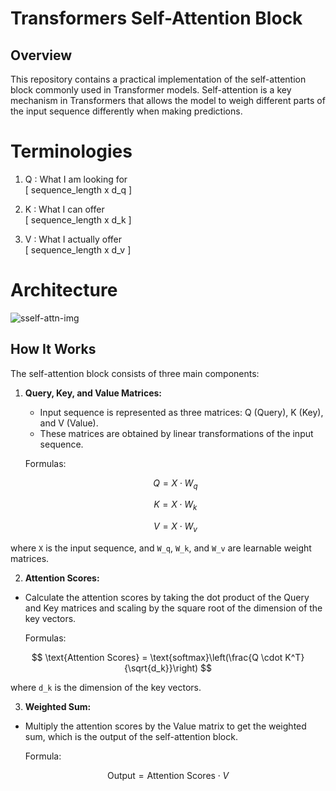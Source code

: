 # Transformers Self-Attention Block

## Overview

This repository contains a practical implementation of the self-attention block commonly used in Transformer models. Self-attention is a key mechanism in Transformers that allows the model to weigh different parts of the input sequence differently when making predictions.

# Terminologies

1. Q : What I am looking for    
    [ sequence_length x d_q ]

2. K : What I can offer     
    [ sequence_length x d_k ]

3. V : What I actually offer     
    [ sequence_length x d_v ]

# Architecture

![sself-attn-img](https://vaclavkosar.com/images/expire-span-attention-recap.png)

## How It Works

The self-attention block consists of three main components:

1. **Query, Key, and Value Matrices:**
   - Input sequence is represented as three matrices: Q (Query), K (Key), and V (Value).
   - These matrices are obtained by linear transformations of the input sequence.

   Formulas:
   
    $$
    Q = X \cdot W_q
    $$
   
    $$
    K = X \cdot W_k
    $$
   
    $$
    V = X \cdot W_v   
    $$


where `X` is the input sequence, and `W_q`, `W_k`, and `W_v` are learnable weight matrices.

2. **Attention Scores:**
- Calculate the attention scores by taking the dot product of the Query and Key matrices and scaling by the square root of the dimension of the key vectors.

    Formulas:
  
$$   
\text{Attention Scores} = \text{softmax}\left(\frac{Q \cdot K^T}{\sqrt{d_k}}\right)    
$$   



where `d_k` is the dimension of the key vectors.

3. **Weighted Sum:**
- Multiply the attention scores by the Value matrix to get the weighted sum, which is the output of the self-attention block.

    Formula:

$$  
\text{Output} = \text{Attention Scores} \cdot V
$$  


  

